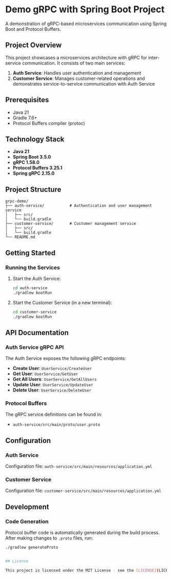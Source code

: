 # Demo gRPC with Spring Boot Project

A demonstration of gRPC-based microservices communication using Spring Boot and Protocol Buffers.

## Project Overview

This project showcases a microservices architecture with gRPC for inter-service communication. It consists of two main services:

1. **Auth Service**: Handles user authentication and management
2. **Customer Service**: Manages customer-related operations and demonstrates service-to-service communication with Auth Service

## Prerequisites

- Java 21
- Gradle 7.6+
- Protocol Buffers compiler (protoc)

## Technology Stack

- **Java 21**
- **Spring Boot 3.5.0**
- **gRPC 1.58.0**
- **Protocol Buffers 3.25.1**
- **Spring gRPC 2.15.0**

## Project Structure

```
grpc-demo/
├── auth-service/           # Authentication and user management service
│   ├── src/
│   └── build.gradle
├── customer-service/       # Customer management service
│   ├── src/
│   └── build.gradle
└── README.md
```

## Getting Started

### Running the Services

1. Start the Auth Service:
   ```bash
   cd auth-service
   ./gradlew bootRun
   ```

2. Start the Customer Service (in a new terminal):
   ```bash
   cd customer-service
   ./gradlew bootRun
   ```

## API Documentation

### Auth Service gRPC API

The Auth Service exposes the following gRPC endpoints:

- **Create User**: `UserService/CreateUser`
- **Get User**: `UserService/GetUser`
- **Get All Users**: `UserService/GetAllUsers`
- **Update User**: `UserService/UpdateUser`
- **Delete User**: `UserService/DeleteUser`

### Protocol Buffers

The gRPC service definitions can be found in:
- `auth-service/src/main/proto/user.proto`

## Configuration

### Auth Service

Configuration file: `auth-service/src/main/resources/application.yml`

### Customer Service

Configuration file: `customer-service/src/main/resources/application.yml`

## Development

### Code Generation

Protocol buffer code is automatically generated during the build process. After making changes to `.proto` files, run:

```bash
./gradlew generateProto


## License

This project is licensed under the MIT License - see the [LICENSE](LICENSE) file for details.